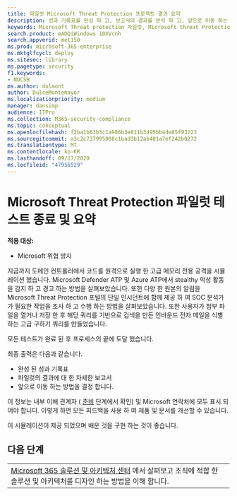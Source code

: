 ```yaml
---
title: 파일럿 Microsoft Threat Protection 프로젝트 결과 요약
description: 성과 기록표를 완성 하 고, 보고서의 결과를 분석 하 고, 앞으로 이동 하는 방법을 결정 하 여 파일럿 Microsoft 위협 보호 프로젝트를 마무리 합니다.
keywords: Microsoft Threat protection 파일럿, Microsoft threat Protection 프로젝트를 파일럿으로 실행 한 후에 수행할 작업, 프로덕션에서 Microsoft 위협 보호를 평가한 후 수행 해야 하는 작업, Microsoft Threat Protection 파일럿에서 배포로 전환, 사이버 보안, 고급 영구 위협, 엔터프라이즈 보안, 장치, 장치, id, 사용자, 데이터, 응용 프로그램, 인시던트, 자동화 된 조사, 개선, 고급 구하기
search.product: eADQiWindows 10XVcnh
search.appverid: met150
ms.prod: microsoft-365-enterprise
ms.mktglfcycl: deploy
ms.sitesec: library
ms.pagetype: security
f1.keywords:
- NOCSH
ms.author: dolmont
author: DulceMontemayor
ms.localizationpriority: medium
manager: dansimp
audience: ITPro
ms.collection: M365-security-compliance
ms.topic: conceptual
ms.openlocfilehash: f2ba1b63b3c1a986b3e811b3495bb4de85f93223
ms.sourcegitcommit: a3c2c737995088c1bad3b12ab401a7ef242b0272
ms.translationtype: MT
ms.contentlocale: ko-KR
ms.lasthandoff: 09/17/2020
ms.locfileid: "47956529"
---
```

# <a name="closing-and-summarizing-your-microsoft-threat-protection-pilot"></a>Microsoft Threat Protection 파일럿 테스트 종료 및 요약  

**적용 대상:**
- Microsoft 위협 방지

지금까지 도메인 컨트롤러에서 코드를 원격으로 실행 한 고급 메모리 전용 공격을 시뮬레이션 했습니다. Microsoft Defender ATP 및 Azure ATP에서 stealthy 악성 활동을 감지 하 고 경고 하는 방법을 살펴보았습니다. 또한 다양 한 원본의 알림을 Microsoft Threat Protection 포털의 단일 인시던트에 함께 제공 하 여 SOC 분석가가 필요한 작업을 조사 하 고 수행 하는 방법을 살펴보았습니다. 또한 사용자가 첨부 파일을 열거나 저장 한 후 해당 쿼리를 기반으로 검색을 만든 인바운드 전자 메일을 식별 하는 고급 구하기 쿼리를 만들었습니다.

모든 테스트가 완료 된 후 프로세스의 끝에 도달 했습니다.

최종 출력은 다음과 같습니다.
- 완성 된 성과 기록표
- 파일럿의 결과에 대 한 자세한 보고서
- 앞으로 이동 하는 방법을 결정 합니다.

이 정보는 내부 이해 관계자 ( [준비](https://docs.microsoft.com/microsoft-365/security/mtp/prepare-mtpeval) 단계에서 확인) 및 Microsoft 연락처에 모두 표시 되어야 합니다. 이렇게 하면 모든 피드백을 사용 하 여 제품 및 문서를 개선할 수 있습니다.

이 시뮬레이션이 제공 되었으며 배운 것을 구현 하는 것이 좋습니다.


## <a name="next-step"></a>다음 단계
||
|:-------|
|[Microsoft 365 솔루션 및 아키텍처 센터](https://docs.microsoft.com/microsoft-365/solutions/solution-architecture-center) 에서 살펴보고 조직에 적합 한 솔루션 및 아키텍처를 디자인 하는 방법을 이해 합니다.

